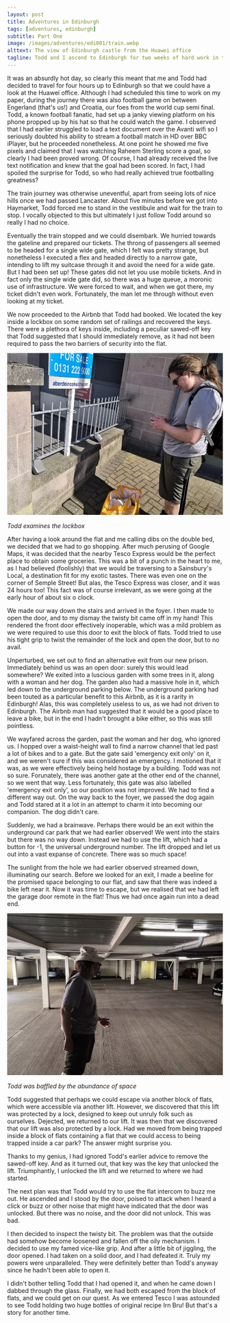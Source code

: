 ```yaml
---
layout: post
title: Adventures in Edinburgh
tags: [adventures, edinburgh]
subtitle: Part One
image: /images/adventures/edi001/train.webp
alttext: The view of Edinburgh castle from the Huawei office
tagline: Todd and I ascend to Edinburgh for two weeks of hard work in the office. This time, we attempt to leave the flat.
---
```


It was an absurdly hot day, so clearly this meant that me and Todd had decided to travel for four hours up to Edinburgh so that we could have a look at the Huawei office.
Although I had scheduled this time to work on my paper, during the journey there was also football game on between Engerland (that's us!) and Croatia, our foes from the world cup semi final.
Todd, a known football fanatic, had set up a janky viewing platform on his phone propped up by his hat so that he could watch the game.
I observed that I had earlier struggled to load a text document over the Avanti wifi so I seriously doubted his ability to stream a football match in HD over BBC iPlayer, but he proceeded nonetheless.
At one point he showed me five pixels and claimed that I was watching Raheem Sterling score a goal, so clearly I had been proved wrong.
Of course, I had already received the live text notification and knew that the goal had been scored.
In fact, I had spoiled the surprise for Todd, so who had really achieved true footballing greatness?

The train journey was otherwise uneventful, apart from seeing lots of nice hills once we had passed Lancaster.
About five minutes before we got into Haymarket, Todd forced me to stand in the vestibule and wait for the train to stop.
I vocally objected to this but ultimately I just follow Todd around so really I had no choice.

Eventually the train stopped and we could disembark.
We hurried towards the gateline and prepared our tickets.
The throng of passengers all seemed to be headed for a single wide gate, which I felt was pretty strange, but nonetheless I executed a flex and headed directly to a narrow gate, intending to lift my suitcase through it and avoid the need for a wide gate.
But I had been set up!
These gates did not let you use mobile tickets.
And in fact only the single wide gate did, so there was a huge queue, a moronic use of infrastructure.
We were forced to wait, and when we got there, my ticket didn't even work.
Fortunately, the man let me through without even looking at my ticket.

We now proceeded to the Airbnb that Todd had booked.
We located the key inside a lockbox on some random set of railings and recovered the keys.
There were a plethora of keys inside, including a peculiar sawed-off key that Todd suggested that I should immediately remove, as it had not been required to pass the two barriers of security into the flat.

![Todd examines the lockbox](/images/adventures/edi001/lockbox.webp)

*Todd examines the lockbox*

After having a look around the flat and me calling dibs on the double bed, we decided that we had to go shopping.
After much perusing of Google Maps, it was decided that the nearby Tesco Express would be the perfect place to obtain some groceries.
This was a bit of a punch in the heart to me, as I had believed (foolishly) that we would be traversing to a Sainsbury's Local, a destination fit for my exotic tastes.
There was even one on the corner of Semple Street!
But alas, the Tesco Express was closer, and it was 24 hours too!
This fact was of course irrelevant, as we were going at the early hour of about six o clock.

We made our way down the stairs and arrived in the foyer.
I then made to open the door, and to my dismay the twisty bit came off in my hand!
This rendered the front door effectively inoperable, which was a mild problem as we were required to use this door to exit the block of flats.
Todd tried to use his tight grip to twist the remainder of the lock and open the door, but to no avail.

Unperturbed, we set out to find an alternative exit from our new prison.
Immediately behind us was an open door: surely this would lead somewhere?
We exited into a luscious garden with some trees in it, along with a woman and her dog.
The garden also had a massive hole in it, which led down to the underground parking below.
The underground parking had been touted as a particular benefit to this Airbnb, as it is a rarity in Edinburgh!
Alas, this was completely useless to us, as we had not driven to Edinburgh.
The Airbnb man had suggested that it would be a good place to leave a bike, but in the end I hadn't brought a bike either, so this was still pointless.

We wayfared across the garden, past the woman and her dog, who ignored us.
I hopped over a waist-height wall to find a narrow channel that led past a lot of bikes and to a gate.
But the gate said 'emergency exit only' on it, and we weren't sure if this was considered an emergency.
I motioned that it was, as we were effectively being held hostage by a building.
Todd was not so sure.
Forunately, there was another gate at the other end of the channel, so we went that way.
Less fortunately, this gate was also labelled 'emergency exit only', so our position was not improved.
We had to find a different way out.
On the way back to the foyer, we passed the dog again and Todd stared at it a lot in an attempt to charm it into becoming our companion.
The dog didn't care.

Suddenly, we had a brainwave.
Perhaps there would be an exit within the underground car park that we had earlier observed!
We went into the stairs but there was no way down.
Instead we had to use the lift, which had a button for -1, the universal underground number.
The lift dropped and let us out into a vast expanse of concrete.
There was so much space!

The sunlight from the hole we had earlier observed streamed down, illuminating our search.
Before we looked for an exit, I made a beeline for the promised space belonging to our flat, and saw that there was indeed a bike left near it.
Now it was time to escape, but we realised that we had left the garage door remote in the flat!
Thus we had once again run into a dead end.

![Todd explores the underground car park](/images/adventures/edi001/garage.webp)

*Todd was baffled by the abundance of space*

Todd suggested that perhaps we could escape via another block of flats, which were accessible via another lift.
However, we discovered that this lift was protected by a lock, designed to keep out unruly folk such as ourselves.
Dejected, we returned to our lift.
It was then that we discovered that our lift was also protected by a lock.
Had we moved from being trapped inside a block of flats containing a flat that we could access to being trapped inside a car park?
The answer might surprise you.

Thanks to my genius, I had ignored Todd's earlier advice to remove the sawed-off key.
And as it turned out, that key was the key that unlocked the lift.
Triumphantly, I unlocked the lift and we returned to where we had started.

The next plan was that Todd would try to use the flat intercom to buzz me out.
He ascended and I stood by the door, poised to attack when I heard a click or buzz or other noise that might have indicated that the door was unlocked.
But there was no noise, and the door did not unlock.
This was bad.

I then decided to inspect the twisty bit.
The problem was that the outside had somehow become loosened and fallen off the oily mechanism.
I decided to use my famed vice-like grip.
And after a little bit of jiggling, the door opened.
I had taken on a solid door, and I had defeated it.
Truly my powers were unparalleled.
They were definitely better than Todd's anyway since he hadn't been able to open it.

I didn't bother telling Todd that I had opened it, and when he came down I dabbed through the glass.
Finally, we had both escaped from the block of flats, and we could get on our quest.
As we entered Tesco I was astounded to see Todd holding two huge bottles of original recipe Irn Bru!
But that's a story for another time.
